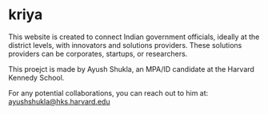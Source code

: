 # kriya

This website is created to connect Indian government officials, ideally at the district levels, with innovators and solutions providers. These solutions providers can be corporates, startups, or researchers. 

This proejct is made by Ayush Shukla, an MPA/ID candidate at the Harvard Kennedy School. 

For any potential collaborations, you can reach out to him at: ayushshukla@hks.harvard.edu
